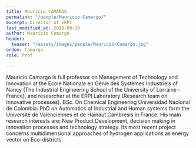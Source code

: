 ```yaml
---
title: Mauricio CAMARGO
permalink: "/people/Mauricio-Camargo/"
excerpt: Director of ERPI
last_modified_at: 2018-09-19
author: Mauricio Camargo
header:
  teaser: "/assets/images/people/Mauricio-Camargo.jpg"
orden: Camargo
role: Prof

---
```

Mauricio Camargo is full professor on Management of Technology and Innovation at the Ecole Nationale en Génie des Systèmes Industriels of Nancy (The Industrial Engineering School of the University of Lorraine -France), and researcher at the ERPI Laboratory (Research team on Innovative processes). BSc. On Chemical Engineering Universidad Nacional de Colombia. PhD on Automatics of Industrial and Human systems form the Université de Valenciennes et de Hainaut Cambresis in France. His main research interests are; New Product Development, decision making in innovation processes and technology strategy. Its most recent project concerns multidimensional approaches of hydrogen applications as energy vector on Eco-districts.